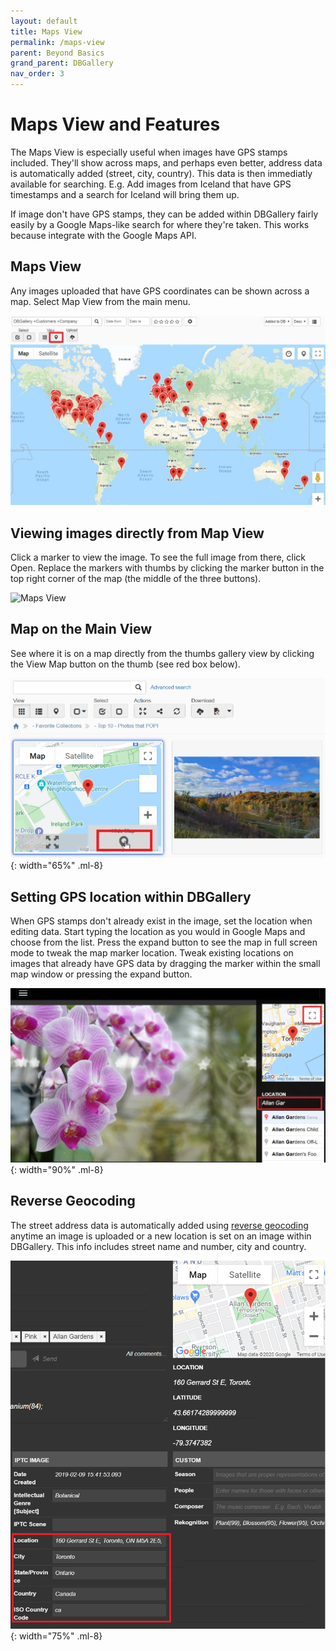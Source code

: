 ```yaml
---
layout: default
title: Maps View
permalink: /maps-view
parent: Beyond Basics
grand_parent: DBGallery
nav_order: 3
---
```


# Maps View and Features
The Maps View is especially useful when images have GPS stamps included.  They'll show across maps, and perhaps even better, address data is automatically added (street, city, country). This data is then immediatly available for searching.  E.g. Add images from Iceland that have GPS timestamps and a search for Iceland will bring them up.

If image don't have GPS stamps, they can be added within DBGallery fairly easily by a Google Maps-like search for where they're taken.  This works because integrate with the Google Maps API. 

## Maps View
Any images uploaded that have GPS coordinates can be shown across a map.  Select Map View from the main menu.

![Maps View](/assets/MapsView.jpg)

## Viewing images directly from Map View
Click a marker to view the image.  To see the full image from there, click Open.  Replace the markers with thumbs by clicking the marker button in the top right corner of the map (the middle of the three buttons). 

![Maps View](/assets/Maps-Icons-and-Preview.gif)

## Map on the Main View
See where it is on a map directly from the thumbs gallery view by clicking the View Map button on the thumb (see red box below).

![Maps View Thumbs](/assets/MapsView-Thumbs.jpg){: width="65%" .ml-8}

## Setting GPS location within DBGallery
When GPS stamps don't already exist in the image, set the location when editing data.  Start typing the location as you would in Google Maps and choose from the list. Press the expand button to see the map in full screen mode to tweak the map marker location. Tweak existing locations on images that already have GPS data by dragging the marker within the small map window or pressing the expand button.

![Maps View Set Location](/assets/MapsView-SetLocation.png){: width="90%" .ml-8}

## Reverse Geocoding  
The street address data is automatically added using <a href="https://en.wikipedia.org/wiki/Reverse_geocoding" target="_blank">reverse geocoding</a> anytime an image is uploaded or a new location is set on an image within DBGallery.  This info includes street name and number, city and country.

![Maps View Reverse GeoCoding](/assets/MapsView-ReverseGeocoding.png){: width="75%" .ml-8}

